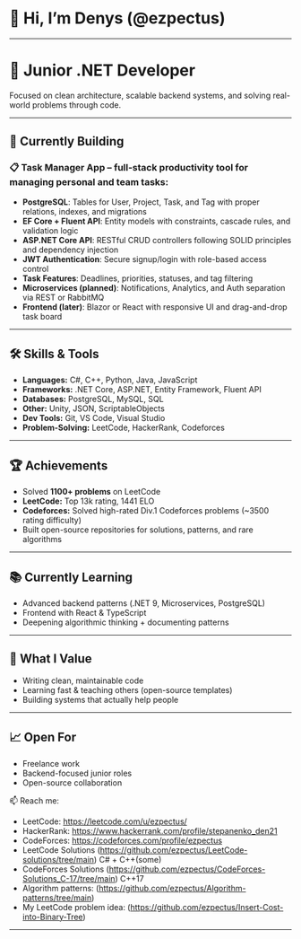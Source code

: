 # 👋 Hi, I’m Denys (@ezpectus)
---

# 🔧 Junior .NET Developer  
Focused on clean architecture, scalable backend systems, and solving real-world problems through code.  

---

## 🚀 Currently Building

### 📋 Task Manager App – full-stack productivity tool for managing personal and team tasks:
- **PostgreSQL**: Tables for User, Project, Task, and Tag with proper relations, indexes, and migrations  
- **EF Core + Fluent API**: Entity models with constraints, cascade rules, and validation logic  
- **ASP.NET Core API**: RESTful CRUD controllers following SOLID principles and dependency injection  
- **JWT Authentication**: Secure signup/login with role-based access control  
- **Task Features**: Deadlines, priorities, statuses, and tag filtering  
- **Microservices (planned)**: Notifications, Analytics, and Auth separation via REST or RabbitMQ  
- **Frontend (later)**: Blazor or React with responsive UI and drag-and-drop task board  

---

## 🛠️ Skills & Tools
- **Languages:** C#, C++, Python, Java, JavaScript  
- **Frameworks:** .NET Core, ASP.NET, Entity Framework, Fluent API  
- **Databases:** PostgreSQL, MySQL, SQL  
- **Other:** Unity, JSON, ScriptableObjects  
- **Dev Tools:** Git, VS Code, Visual Studio  
- **Problem-Solving:** LeetCode, HackerRank, Codeforces  

---

## 🏆 Achievements
- Solved **1100+ problems** on LeetCode  
- **LeetCode:** Top 13k rating, 1441 ELO  
- **Codeforces:** Solved high-rated Div.1 Codeforces problems (~3500 rating difficulty)  
- Built open-source repositories for solutions, patterns, and rare algorithms  

---

## 📚 Currently Learning
- Advanced backend patterns (.NET 9, Microservices, PostgreSQL)  
- Frontend with React & TypeScript  
- Deepening algorithmic thinking + documenting patterns  

---

## 🎯 What I Value
- Writing clean, maintainable code  
- Learning fast & teaching others (open-source templates)  
- Building systems that actually help people  

---

## 📈 Open For
- Freelance work  
- Backend-focused junior roles  
- Open-source collaboration  


📫 Reach me:
- LeetCode: https://leetcode.com/u/ezpectus/
- HackerRank: https://www.hackerrank.com/profile/stepanenko_den21
- CodeForces: https://codeforces.com/profile/ezpectus
- LeetCode Solutions (https://github.com/ezpectus/LeetCode-solutions/tree/main) C# + C++(some)
- CodeForces Solutions (https://github.com/ezpectus/CodeForces-Solutions_C-17/tree/main) C++17 
- Algorithm patterns: (https://github.com/ezpectus/Algorithm-patterns/tree/main)
- My LeetCode problem idea: (https://github.com/ezpectus/Insert-Cost-into-Binary-Tree)



---
